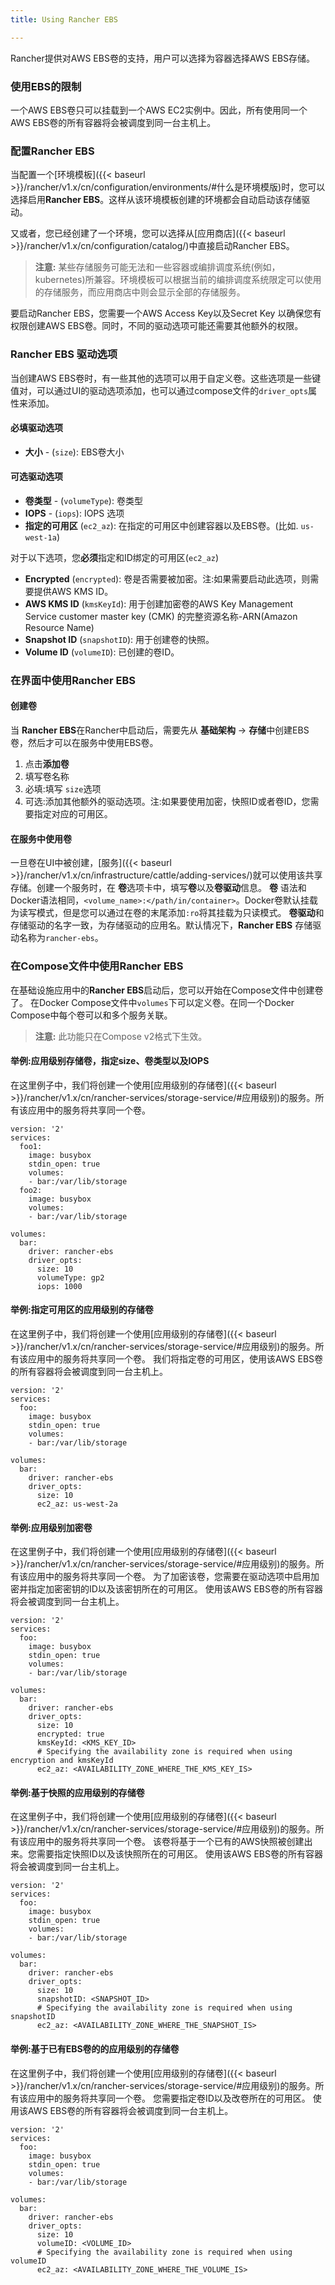 ```yaml
---
title: Using Rancher EBS

---
```



Rancher提供对AWS EBS卷的支持，用户可以选择为容器选择AWS EBS存储。

### 使用EBS的限制

一个AWS EBS卷只可以挂载到一个AWS EC2实例中。因此，所有使用同一个AWS EBS卷的所有容器将会被调度到同一台主机上。

### 配置Rancher EBS

当配置一个[环境模板]({{< baseurl >}}/rancher/v1.x/cn/configuration/environments/#什么是环境模版)时，您可以选择启用**Rancher EBS**。这样从该环境模板创建的环境都会自动启动该存储驱动。

又或者，您已经创建了一个环境，您可以选择从[应用商店]({{< baseurl >}}/rancher/v1.x/cn/configuration/catalog/)中直接启动Rancher EBS。

> **注意:** 某些存储服务可能无法和一些容器或编排调度系统(例如，kubernetes)所兼容。环境模板可以根据当前的编排调度系统限定可以使用的存储服务，而应用商店中则会显示全部的存储服务。

要启动Rancher EBS，您需要一个AWS Access Key以及Secret Key 以确保您有权限创建AWS EBS卷。同时，不同的驱动选项可能还需要其他额外的权限。

### Rancher EBS 驱动选项

当创建AWS EBS卷时，有一些其他的选项可以用于自定义卷。这些选项是一些键值对，可以通过UI的驱动选项添加，也可以通过compose文件的`driver_opts`属性来添加。

#### 必填驱动选项

* **大小** - (`size`): EBS卷大小

#### 可选驱动选项

* **卷类型** - (`volumeType`):  卷类型
* **IOPS** - (`iops`): IOPS 选项
* **指定的可用区** (`ec2_az`): 在指定的可用区中创建容器以及EBS卷。(比如. `us-west-1a`)

对于以下选项，您**必须**指定和ID绑定的可用区(`ec2_az`)

* **Encrypted** (`encrypted`): 卷是否需要被加密。注:如果需要启动此选项，则需要提供AWS KMS ID。
* **AWS KMS ID** (`kmsKeyId`): 用于创建加密卷的AWS Key Management Service customer master key (CMK) 的完整资源名称-ARN(Amazon Resource Name)
* **Snapshot ID** (`snapshotID`): 用于创建卷的快照。
* **Volume ID** (`volumeID`): 已创建的卷ID。

### 在界面中使用Rancher EBS

#### 创建卷

当 **Rancher EBS**在Rancher中启动后，需要先从 **基础架构** -> **存储**中创建EBS卷，然后才可以在服务中使用EBS卷。

1. 点击**添加卷**
2. 填写卷名称
3. 必填:填写 `size`选项
4. 可选:添加其他额外的驱动选项。注:如果要使用加密，快照ID或者卷ID，您需要指定对应的可用区。

#### 在服务中使用卷

一旦卷在UI中被创建，[服务]({{< baseurl >}}/rancher/v1.x/cn/infrastructure/cattle/adding-services/)就可以使用该共享存储。创建一个服务时，在 **卷**选项卡中，填写**卷**以及**卷驱动**信息。
**卷** 语法和Docker语法相同，`<volume_name>:</path/in/container>`。Docker卷默认挂载为读写模式，但是您可以通过在卷的末尾添加`:ro`将其挂载为只读模式。
**卷驱动**和存储驱动的名字一致，为存储驱动的应用名。默认情况下，**Rancher EBS** 存储驱动名称为`rancher-ebs`。

### 在Compose文件中使用Rancher EBS

在基础设施应用中的**Rancher EBS**启动后，您可以开始在Compose文件中创建卷了。
在Docker Compose文件中`volumes`下可以定义卷。在同一个Docker Compose中每个卷可以和多个服务关联。

> **注意:** 此功能只在Compose v2格式下生效。

#### 举例:应用级别存储卷，指定size、卷类型以及IOPS
在这里例子中，我们将创建一个使用[应用级别的存储卷]({{< baseurl >}}/rancher/v1.x/cn/rancher-services/storage-service/#应用级别)的服务。所有该应用中的服务将共享同一个卷。

```
version: '2'
services:
  foo1:
    image: busybox
    stdin_open: true
    volumes:
    - bar:/var/lib/storage
  foo2:
    image: busybox
    volumes:
    - bar:/var/lib/storage

volumes:
  bar:
    driver: rancher-ebs
    driver_opts:
      size: 10
      volumeType: gp2
      iops: 1000
```

#### 举例:指定可用区的应用级别的存储卷

在这里例子中，我们将创建一个使用[应用级别的存储卷]({{< baseurl >}}/rancher/v1.x/cn/rancher-services/storage-service/#应用级别)的服务。所有该应用中的服务将共享同一个卷。
我们将指定卷的可用区，使用该AWS EBS卷的所有容器将会被调度到同一台主机上。


```
version: '2'
services:
  foo:
    image: busybox
    stdin_open: true
    volumes:
    - bar:/var/lib/storage

volumes:
  bar:
    driver: rancher-ebs
    driver_opts:
      size: 10
      ec2_az: us-west-2a
```

#### 举例:应用级别加密卷

在这里例子中，我们将创建一个使用[应用级别的存储卷]({{< baseurl >}}/rancher/v1.x/cn/rancher-services/storage-service/#应用级别)的服务。所有该应用中的服务将共享同一个卷。
为了加密该卷，您需要在驱动选项中启用加密并指定加密密钥的ID以及该密钥所在的可用区。
使用该AWS EBS卷的所有容器将会被调度到同一台主机上。

```
version: '2'
services:
  foo:
    image: busybox
    stdin_open: true
    volumes:
    - bar:/var/lib/storage

volumes:
  bar:
    driver: rancher-ebs
    driver_opts:
      size: 10
      encrypted: true
      kmsKeyId: <KMS_KEY_ID>
      # Specifying the availability zone is required when using encryption and kmsKeyId
      ec2_az: <AVAILABILITY_ZONE_WHERE_THE_KMS_KEY_IS>
```

#### 举例:基于快照的应用级别的存储卷

在这里例子中，我们将创建一个使用[应用级别的存储卷]({{< baseurl >}}/rancher/v1.x/cn/rancher-services/storage-service/#应用级别)的服务。所有该应用中的服务将共享同一个卷。
该卷将基于一个已有的AWS快照被创建出来。您需要指定快照ID以及该快照所在的可用区。
使用该AWS EBS卷的所有容器将会被调度到同一台主机上。


```
version: '2'
services:
  foo:
    image: busybox
    stdin_open: true
    volumes:
    - bar:/var/lib/storage

volumes:
  bar:
    driver: rancher-ebs
    driver_opts:
      size: 10
      snapshotID: <SNAPSHOT_ID>
      # Specifying the availability zone is required when using snapshotID
      ec2_az: <AVAILABILITY_ZONE_WHERE_THE_SNAPSHOT_IS>
```

#### 举例:基于已有EBS卷的的应用级别的存储卷

在这里例子中，我们将创建一个使用[应用级别的存储卷]({{< baseurl >}}/rancher/v1.x/cn/rancher-services/storage-service/#应用级别)的服务。所有该应用中的服务将共享同一个卷。
您需要指定卷ID以及改卷所在的可用区。
使用该AWS EBS卷的所有容器将会被调度到同一台主机上。


```
version: '2'
services:
  foo:
    image: busybox
    stdin_open: true
    volumes:
    - bar:/var/lib/storage

volumes:
  bar:
    driver: rancher-ebs
    driver_opts:
      size: 10
      volumeID: <VOLUME_ID>
      # Specifying the availability zone is required when using volumeID
      ec2_az: <AVAILABILITY_ZONE_WHERE_THE_VOLUME_IS>
```
